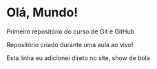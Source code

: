 # Olá, Mundo!
 Primeiro repositório do curso de Git e GitHub

 Repositório criado durante uma aula ao vivo!
 
 Esta linha eu adicionei direto no site, show de bola
